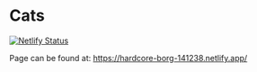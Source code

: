 # Cats

[![Netlify Status](https://api.netlify.com/api/v1/badges/e3c3866d-7643-416a-9af7-d9aa5032805a/deploy-status)](https://app.netlify.com/sites/hardcore-borg-141238/deploys)

Page can be found at: https://hardcore-borg-141238.netlify.app/
